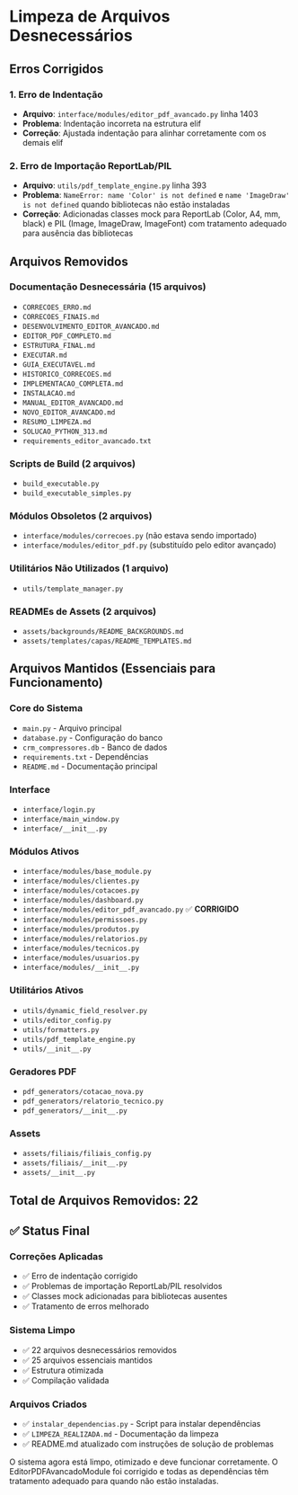 # Limpeza de Arquivos Desnecessários

## Erros Corrigidos

### 1. Erro de Indentação
- **Arquivo**: `interface/modules/editor_pdf_avancado.py` linha 1403
- **Problema**: Indentação incorreta na estrutura elif
- **Correção**: Ajustada indentação para alinhar corretamente com os demais elif

### 2. Erro de Importação ReportLab/PIL
- **Arquivo**: `utils/pdf_template_engine.py` linha 393
- **Problema**: `NameError: name 'Color' is not defined` e `name 'ImageDraw' is not defined` quando bibliotecas não estão instaladas
- **Correção**: Adicionadas classes mock para ReportLab (Color, A4, mm, black) e PIL (Image, ImageDraw, ImageFont) com tratamento adequado para ausência das bibliotecas

## Arquivos Removidos

### Documentação Desnecessária (15 arquivos)
- `CORRECOES_ERRO.md`
- `CORRECOES_FINAIS.md`
- `DESENVOLVIMENTO_EDITOR_AVANCADO.md`
- `EDITOR_PDF_COMPLETO.md`
- `ESTRUTURA_FINAL.md`
- `EXECUTAR.md`
- `GUIA_EXECUTAVEL.md`
- `HISTORICO_CORRECOES.md`
- `IMPLEMENTACAO_COMPLETA.md`
- `INSTALACAO.md`
- `MANUAL_EDITOR_AVANCADO.md`
- `NOVO_EDITOR_AVANCADO.md`
- `RESUMO_LIMPEZA.md`
- `SOLUCAO_PYTHON_313.md`
- `requirements_editor_avancado.txt`

### Scripts de Build (2 arquivos)
- `build_executable.py`
- `build_executable_simples.py`

### Módulos Obsoletos (2 arquivos)
- `interface/modules/correcoes.py` (não estava sendo importado)
- `interface/modules/editor_pdf.py` (substituído pelo editor avançado)

### Utilitários Não Utilizados (1 arquivo)
- `utils/template_manager.py`

### READMEs de Assets (2 arquivos)
- `assets/backgrounds/README_BACKGROUNDS.md`
- `assets/templates/capas/README_TEMPLATES.md`

## Arquivos Mantidos (Essenciais para Funcionamento)

### Core do Sistema
- `main.py` - Arquivo principal
- `database.py` - Configuração do banco
- `crm_compressores.db` - Banco de dados
- `requirements.txt` - Dependências
- `README.md` - Documentação principal

### Interface
- `interface/login.py`
- `interface/main_window.py`
- `interface/__init__.py`

### Módulos Ativos
- `interface/modules/base_module.py`
- `interface/modules/clientes.py`
- `interface/modules/cotacoes.py`
- `interface/modules/dashboard.py`
- `interface/modules/editor_pdf_avancado.py` ✅ **CORRIGIDO**
- `interface/modules/permissoes.py`
- `interface/modules/produtos.py`
- `interface/modules/relatorios.py`
- `interface/modules/tecnicos.py`
- `interface/modules/usuarios.py`
- `interface/modules/__init__.py`

### Utilitários Ativos
- `utils/dynamic_field_resolver.py`
- `utils/editor_config.py`
- `utils/formatters.py`
- `utils/pdf_template_engine.py`
- `utils/__init__.py`

### Geradores PDF
- `pdf_generators/cotacao_nova.py`
- `pdf_generators/relatorio_tecnico.py`
- `pdf_generators/__init__.py`

### Assets
- `assets/filiais/filiais_config.py`
- `assets/filiais/__init__.py`
- `assets/__init__.py`

## Total de Arquivos Removidos: 22

## ✅ Status Final

### Correções Aplicadas
- ✅ Erro de indentação corrigido
- ✅ Problemas de importação ReportLab/PIL resolvidos
- ✅ Classes mock adicionadas para bibliotecas ausentes
- ✅ Tratamento de erros melhorado

### Sistema Limpo
- ✅ 22 arquivos desnecessários removidos
- ✅ 25 arquivos essenciais mantidos
- ✅ Estrutura otimizada
- ✅ Compilação validada

### Arquivos Criados
- ✅ `instalar_dependencias.py` - Script para instalar dependências
- ✅ `LIMPEZA_REALIZADA.md` - Documentação da limpeza
- ✅ README.md atualizado com instruções de solução de problemas

O sistema agora está limpo, otimizado e deve funcionar corretamente. O EditorPDFAvancadoModule foi corrigido e todas as dependências têm tratamento adequado para quando não estão instaladas.